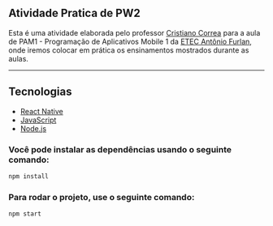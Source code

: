 ﻿## Atividade Pratica de PW2

Esta é uma atividade elaborada pelo professor [Cristiano Correa](https://github.com/cristianocorrea3) para a aula de PAM1 - Programação de Aplicativos Mobile 1 da [ETEC Antônio Furlan](https://www.etecantoniofurlan.com.br/), onde iremos colocar em prática os ensinamentos mostrados durante as aulas.

---

## Tecnologias

- [React Native](https://reactnative.dev/)
- [JavaScript](https://developer.mozilla.org/pt-BR/docs/Web/JavaScript)
- [Node.js](https://nodejs.org/en/)

### Você pode instalar as dependências usando o seguinte comando:

```sh
npm install
```

### Para rodar o projeto, use o seguinte comando:

```sh
npm start
```
